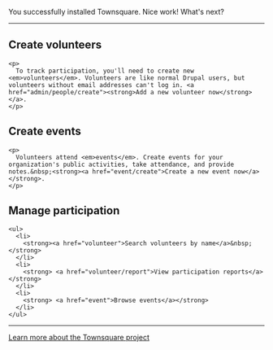 <p class="big">
  You successfully installed Townsquare. Nice work! What's next?
</p>

* * *

<div class="clearfix">
  <div class="grid-4 alpha">
    <h2>
      Create volunteers
    </h2>
    
    <p>
      To track participation, you'll need to create new <em>volunteers</em>. Volunteers are like normal Drupal users, but volunteers without email addresses can't log in. <a href="admin/people/create"><strong>Add a new volunteer now</strong></a>.
    </p>
  </div>
  
  <div class="grid-4">
    <h2>
      Create events
    </h2>
    
    <p>
      Volunteers attend <em>events</em>. Create events for your organization's public activities, take attendance, and provide notes.&nbsp;<strong><a href="event/create">Create a new event now</a></strong>.
    </p>
  </div>
  
  <div class="grid-4 omega">
    <h2>
      Manage participation
    </h2>
    
    <ul>
      <li>
        <strong><a href="volunteer">Search volunteers by name</a>&nbsp;</strong>
      </li>
      <li>
        <strong> <a href="volunteer/report">View participation reports</a> </strong>
      </li>
      <li>
        <strong> <a href="event">Browse events</a></strong>
      </li>
    </ul>
  </div>
</div>

* * *

[Learn more about the Townsquare project](node/2)
